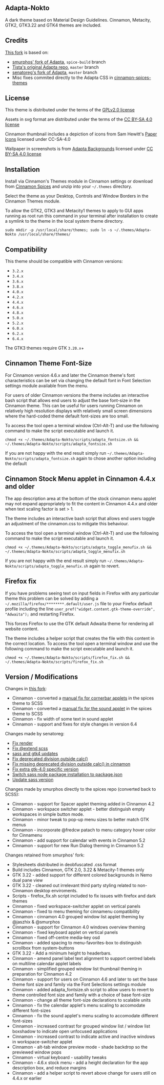 ## Adapta-Nokto

A dark theme based on Material Design Guidelines.
Cinnamon, Metacity, GTK2, GTK3.22 and GTK4 themes are included.

## Credits

[This fork][this_adapta] is based on:
- [smurphos' fork of Adapta][smurphos_adapta], `spice-build` branch
- [Tista's original Adapta repo][tista_adapta], `master` branch
- [senatoreg's fork of Adapta][senatoreg_adapta], `master` branch
- Misc fixes commited directly to the Adapta CSS in [cinnamon-spices-themes][spices_themes]

[this_adapta]: https://github.com/slak44/adapta-gtk-theme-cinnamon-spices
[smurphos_adapta]: https://github.com/smurphos/adapta-gtk-theme-cinnamon-spices/tree/spice-build
[tista_adapta]: https://github.com/adapta-project/adapta-gtk-theme
[senatoreg_adapta]: https://github.com/senatoreg/adapta-gtk-theme/
[spices_themes]: https://github.com/linuxmint/cinnamon-spices-themes

## License

This theme is distributed under the terms of the [GPLv2.0 license](https://github.com/smurphos/adapta-gtk-theme/blob/master/COPYING)

Assets in svg format are distributed under the terms of the [CC BY-SA 4.0 license](https://github.com/smurphos/adapta-gtk-theme/blob/master/LICENSE_CC_BY_SA4)

Cinnamon thumbnail includes a depiction of icons from Sam Hewitt's [Paper Icons](https://snwh.org/paper) licensed under CC-SA-4.0

Wallpaper in screenshots is from [Adapta Backgrounds](https://github.com/adapta-project/adapta-backgrounds) licensed under [CC BY-SA 4.0 license](https://github.com/adapta-project/adapta-backgrounds/blob/master/LICENSE_CC_BY_SA4)

## Installation

Install via Cinnamon's Themes module in Cinnamon settings or download from [Cinnamon Spices](https://cinnamon-spices.linuxmint.com/themes) and unzip into your `~/.themes` directory.

Select the theme as your Desktop, Controls and Window Borders in the Cinnamon Themes module.

To allow the GTK2, GTK3 and Metacity1 themes to apply to GUI apps running as root run this command in your terminal after installation to create a symlink to the theme in the local system theme directory.

`sudo mkdir -p /usr/local/share/themes; sudo ln -s ~/.themes/Adapta-Nokto /usr/local/share/themes/`

## Compatibility

This theme should be compatible with Cinnamon versions:
- `3.2.x`
- `3.4.x`
- `3.6.x`
- `3.8.x`
- `4.0.x`
- `4.2.x`
- `4.4.x`
- `4.6.x`
- `4.8.x`
- `5.0.x`
- `5.2.x`
- `6.0.x`
- `6.2.x`
- `6.4.x`

The GTK3 themes require GTK `3.20.x`+

## Cinnamon Theme Font-Size

For Cinnamon version 4.6.x and later the Cinnamon theme's font characteristics can be set via changing the default font in Font Selection settings module available from the menu.

For users of older Cinnamon versions the theme includes an interactive bash script that allows end users to adjust the base font-size in the Cinnamon theme. This can be useful for users running Cinnamon on relatively high resolution displays with relatively small screen dimensions where the hard-coded theme default font-sizes are too small.

To access the tool open a terminal window (Ctrl-Alt-T) and use the following command to make the script executable and launch it. 

`chmod +x ~/.themes/Adapta-Nokto/scripts/adapta_fontsize.sh && ~/.themes/Adapta-Nokto/scripts/adapta_fontsize.sh`

If you are not happy with the end result simply run `~/.themes/Adapta-Nokto/scripts/adapta_fontsize.sh` again to chose another option including the default

## Cinnamon Stock Menu applet in Cinnamon 4.4.x and older

The app description area at the bottom of the stock cinnamon menu applet may not expand appropriately to fit the content in Cinnamon 4.4.x and older when text scaling factor is set > 1. 

The theme includes an interactive bash script that allows end users toggle an adjustment of the cinnamon.css to mitigate this behaviour.

To access the tool open a terminal window (Ctrl-Alt-T) and use the following command to make the script executable and launch it. 

`chmod +x ~/.themes/Adapta-Nokto/scripts/adapta_toggle_menufix.sh && ~/.themes/Adapta-Nokto/scripts/adapta_toggle_menufix.sh`

If you are not happy with the end result simply run `~/.themes/Adapta-Nokto/scripts/adapta_toggle_menufix.sh` again to revert.

## Firefox fix

If you have problems seeing text on input fields in Firefox with any particular theme this problem can be solved by adding a `~/.mozilla/firefox/********.default/user.js` file to your Firefox default profile including the line `user_pref("widget.content.gtk-theme-override", "Adwaita");` and restarting Firefox.

This forces Firefox to use the GTK default Adwaita theme for rendering all website content.

The theme includes a helper script that creates the file with this content in the correct location. To access the tool open a terminal window and use the following command to make the script executable and launch it.

`chmod +x ~/.themes/Adapta-Nokto/scripts/firefox_fix.sh && ~/.themes/Adapta-Nokto/scripts/firefox_fix.sh`


## Version / Modifications

Changes in [this fork][this_adapta]:
* Cinnamon - converted a [manual fix for cornerbar applets][cornerbar] in the spices theme to SCSS
* Cinnamon - converted a [manual fix for the sound applet][sound_padding] in the spices theme to SCSS
* Cinnamon - fix width of some text in sound applet
* Cinnamon - support and fixes for style changes in version 6.4

[cornerbar]: https://github.com/linuxmint/cinnamon-spices-themes/commit/1acded2135d31218834fb0d716d45d1866878629
[sound_padding]: https://github.com/linuxmint/cinnamon-spices-themes/commit/e160215c3a7f5e4cec78b9eaa6d129cdba7e3968

Changes made by senatoreg:
* [Fix render](https://github.com/senatoreg/adapta-gtk-theme/commit/479afd920e69a7c3629f6151e5aaa1cf6cb22891)
* [Fix @extend scss](https://github.com/senatoreg/adapta-gtk-theme/commit/e4b78180ac79e3b6ccbad8171ad59e91028eadd5)
* [sass and gtk4 updates](https://github.com/senatoreg/adapta-gtk-theme/commit/644ab691989d6ca24ee93afa2e2d09dc9c28aabf)
* [Fix deprecated division outside calc()](https://github.com/senatoreg/adapta-gtk-theme/commit/d8c4c6d80cedaf6e3b618200a240d9787853476a)
* [Fix missing deprecated division outside calc() in cinnamon](https://github.com/senatoreg/adapta-gtk-theme/commit/a5ae953dacdf69f4254fba28c65094e9a41513ed)
* [Fix extra gtk-4.0 specific version](https://github.com/senatoreg/adapta-gtk-theme/commit/38a862ff53af1d403b4c421a200967d735cab2e2)
* [Switch sass node package installation to package.json](https://github.com/senatoreg/adapta-gtk-theme/commit/2cc167df182f771e3604b21434a63f54e3f26abf)
* [Update sass version](https://github.com/senatoreg/adapta-gtk-theme/commit/909269ece60b93eea0d288b486bab6cc43794735)

Changes made by smurphos directly to the spices repo (converted back to SCSS):
* Cinnamon - support for Spacer applet theming added in Cinnamon 4.2
* Cinnamon - workspace switcher applet - better distinguish empty workspaces in simple button mode.
* Cinnamon - minor tweak to pop-up menu sizes to better match GTK menus
* Cinnamon - incorporate @fredcw patach to menu category hover color for Cinnamenu
* Cinnamon - add support for calendar with events in Cinnamon 5.2
* Cinnamon - support for new Run Dialog theming in Cinnamon 5.2

Changes retained from smurphos' fork:
* Stylesheets distributed in deobfuscated .css format
* Build includes Cinnamon, GTK 2.0, 3.22 & Metacity-1 themes only
* GTK 3.22 - added support for different colored backgrounds in Nemo dual pane view
* GTK 3.22 - cleaned out irrelevant third party styling related to non-Cinnamon desktop enviroments.
* Scripts - firefox_fix.sh script included to fix issues with firefox and dark themes
* Cinnamon - fixed workspace-switcher applet on vertical panels
* Cinnamon - fixed to menu theming for cinnamenu compatibility
* Cinnamon - cinnamon 4.0 grouped window list applet theming by @jaszhix & @smurphos
* Cinnamon - support for Cinnamon 4.0 windows overview theming
* Cinnamon - fixed keyboard applet on vertical panels
* Cinnamon - fixed off-centre media-key osd
* Cinnamon - added spacing to menu-favorites-box to distinguish scrollbox from system-buttons
* GTK 3.22 - Add a minimum height to headerbars.
* Cinnamon - amend panel label text alignment to support centred labels on multiline calendar applet labels
* Cinnamon - simplified grouped window list thumbnail theming in preparation for Cinnamon 4.2
* Cinnamon - support for users on Cinnamon 4.6 and later to set the base theme font size and family via the Font Selections settings module
* Cinnamon - added adapta_fontsize.sh script to allow users to revert to theme controlled font size and family with a choice of base font-size
* Cinnamon - change all theme font-size declarations to scalable units
* Cinnamon - fix the calendar applet's menu scaling to accomodate different font-sizes
* Cinnamon - fix the sound applet's menu scaling to accomodate different font-sizes
* Cinnamon - increased contrast for grouped window list / window list boxshadow to indicate open unfocused applications
* Cinnamon - increased contrast to indicate active and inactive windows in workspace-switcher applet
* Cinnamon - alt-tab window preview mode - shade backdrop so the previewed window pops
* Cinnamon - virtual keyboard - usability tweaks
* Cinnamon - 4.6.x stock menu - add a height declaration for the app description box, and reduce margins
* Cinnamon - add a helper script to revert above change for users still on 4.4.x or earlier
